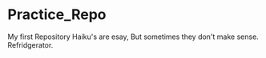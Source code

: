 # Practice_Repo
My first Repository
Haiku's are esay, 
But sometimes they don't make sense. 
Refridgerator.
